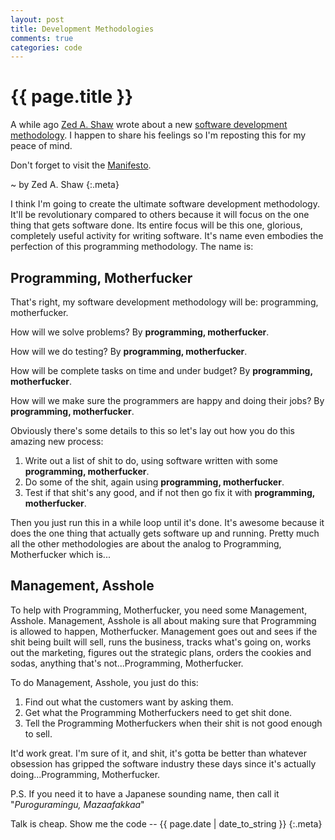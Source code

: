 ```yaml
---
layout: post
title: Development Methodologies
comments: true
categories: code
---
```


{{ page.title }}
================
A while ago [Zed A. Shaw][zas] wrote about a new [software development methodology][sdm].
I happen to share his feelings so I'm reposting this for my peace of mind.

Don't forget to visit the [Manifesto][pm].

~ by Zed A. Shaw
{:.meta}

I think I'm going to create the ultimate software development methodology.
It'll be revolutionary compared to others because
it will focus on the one thing that gets software done.
Its entire focus will be this one, glorious, completely useful activity for writing software.
It's name even embodies the perfection of this programming methodology. The name is:

Programming, Motherfucker
-------------------------
That's right, my software development methodology will be: programming, motherfucker.

How will we solve problems? By **programming, motherfucker**.

How will we do testing? By **programming, motherfucker**.

How will be complete tasks on time and under budget? By **programming, motherfucker**.

How will we make sure the programmers are happy and doing their jobs? By **programming, motherfucker**.

Obviously there's some details to this so let's lay out how you do this amazing new process:

1. Write out a list of shit to do, using software written with some **programming, motherfucker**.
2. Do some of the shit, again using **programming, motherfucker**.
3. Test if that shit's any good, and if not then go fix it with **programming, motherfucker**.

Then you just run this in a while loop until it's done.
It's awesome because it does the one thing that actually gets software up and running.
Pretty much all the other methodologies are about the analog to Programming, Motherfucker which is...

Management, Asshole
-------------------

To help with Programming, Motherfucker, you need some Management, Asshole.
Management, Asshole is all about making sure that Programming is allowed to happen, Motherfucker.
Management goes out and sees if the shit being built will sell, runs the business,
tracks what's going on, works out the marketing, figures out the strategic plans,
orders the cookies and sodas, anything that's not...Programming, Motherfucker.

To do Management, Asshole, you just do this:

1. Find out what the customers want by asking them.
2. Get what the Programming Motherfuckers need to get shit done.
3. Tell the Programming Motherfuckers when their shit is not good enough to sell.

It'd work great. I'm sure of it, and shit, it's gotta be better than whatever obsession
has gripped the software industry these days since it's actually doing...Programming, Motherfucker.

P.S. If you need it to have a Japanese sounding name, then call it "*Puroguramingu, Mazaafakkaa*"

Talk is cheap. Show me the code -- {{ page.date | date_to_string }}
{:.meta}

[zas]: http://zedshaw.com/
[sdm]: http://en.wikipedia.org/wiki/Software_development_methodology
[pm]: http://programming-motherfucker.com/
